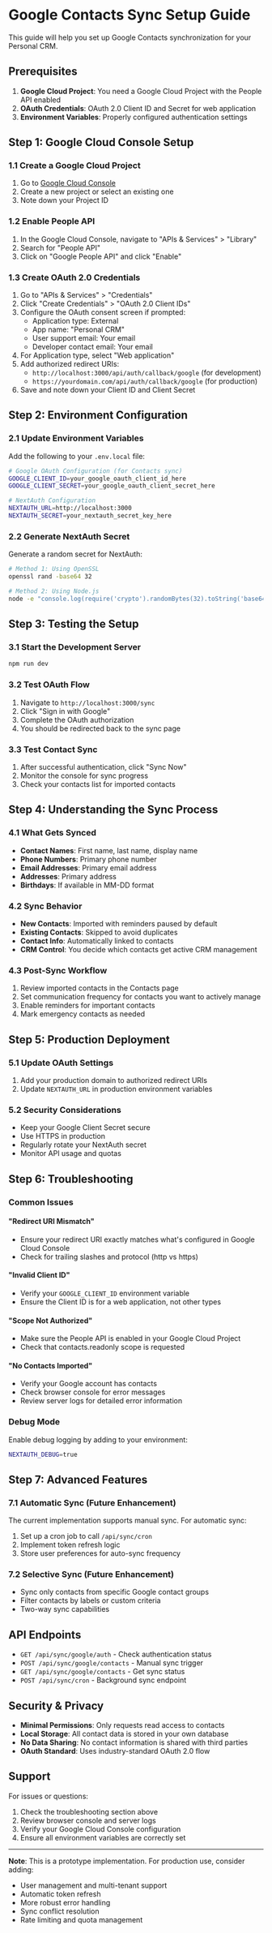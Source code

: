 # Google Contacts Sync Setup Guide

This guide will help you set up Google Contacts synchronization for your Personal CRM.

## Prerequisites

1. **Google Cloud Project**: You need a Google Cloud Project with the People API enabled
2. **OAuth Credentials**: OAuth 2.0 Client ID and Secret for web application
3. **Environment Variables**: Properly configured authentication settings

## Step 1: Google Cloud Console Setup

### 1.1 Create a Google Cloud Project
1. Go to [Google Cloud Console](https://console.cloud.google.com/)
2. Create a new project or select an existing one
3. Note down your Project ID

### 1.2 Enable People API
1. In the Google Cloud Console, navigate to "APIs & Services" > "Library"
2. Search for "People API"
3. Click on "Google People API" and click "Enable"

### 1.3 Create OAuth 2.0 Credentials
1. Go to "APIs & Services" > "Credentials"
2. Click "Create Credentials" > "OAuth 2.0 Client IDs"
3. Configure the OAuth consent screen if prompted:
   - Application type: External
   - App name: "Personal CRM"
   - User support email: Your email
   - Developer contact email: Your email
4. For Application type, select "Web application"
5. Add authorized redirect URIs:
   - `http://localhost:3000/api/auth/callback/google` (for development)
   - `https://yourdomain.com/api/auth/callback/google` (for production)
6. Save and note down your Client ID and Client Secret

## Step 2: Environment Configuration

### 2.1 Update Environment Variables
Add the following to your `.env.local` file:

```bash
# Google OAuth Configuration (for Contacts sync)
GOOGLE_CLIENT_ID=your_google_oauth_client_id_here
GOOGLE_CLIENT_SECRET=your_google_oauth_client_secret_here

# NextAuth Configuration
NEXTAUTH_URL=http://localhost:3000
NEXTAUTH_SECRET=your_nextauth_secret_key_here
```

### 2.2 Generate NextAuth Secret
Generate a random secret for NextAuth:

```bash
# Method 1: Using OpenSSL
openssl rand -base64 32

# Method 2: Using Node.js
node -e "console.log(require('crypto').randomBytes(32).toString('base64'))"
```

## Step 3: Testing the Setup

### 3.1 Start the Development Server
```bash
npm run dev
```

### 3.2 Test OAuth Flow
1. Navigate to `http://localhost:3000/sync`
2. Click "Sign in with Google"
3. Complete the OAuth authorization
4. You should be redirected back to the sync page

### 3.3 Test Contact Sync
1. After successful authentication, click "Sync Now"
2. Monitor the console for sync progress
3. Check your contacts list for imported contacts

## Step 4: Understanding the Sync Process

### 4.1 What Gets Synced
- **Contact Names**: First name, last name, display name
- **Phone Numbers**: Primary phone number
- **Email Addresses**: Primary email address
- **Addresses**: Primary address
- **Birthdays**: If available in MM-DD format

### 4.2 Sync Behavior
- **New Contacts**: Imported with reminders paused by default
- **Existing Contacts**: Skipped to avoid duplicates
- **Contact Info**: Automatically linked to contacts
- **CRM Control**: You decide which contacts get active CRM management

### 4.3 Post-Sync Workflow
1. Review imported contacts in the Contacts page
2. Set communication frequency for contacts you want to actively manage
3. Enable reminders for important contacts
4. Mark emergency contacts as needed

## Step 5: Production Deployment

### 5.1 Update OAuth Settings
1. Add your production domain to authorized redirect URIs
2. Update `NEXTAUTH_URL` in production environment variables

### 5.2 Security Considerations
- Keep your Google Client Secret secure
- Use HTTPS in production
- Regularly rotate your NextAuth secret
- Monitor API usage and quotas

## Step 6: Troubleshooting

### Common Issues

#### "Redirect URI Mismatch"
- Ensure your redirect URI exactly matches what's configured in Google Cloud Console
- Check for trailing slashes and protocol (http vs https)

#### "Invalid Client ID"
- Verify your `GOOGLE_CLIENT_ID` environment variable
- Ensure the Client ID is for a web application, not other types

#### "Scope Not Authorized"
- Make sure the People API is enabled in your Google Cloud Project
- Check that contacts.readonly scope is requested

#### "No Contacts Imported"
- Verify your Google account has contacts
- Check browser console for error messages
- Review server logs for detailed error information

### Debug Mode
Enable debug logging by adding to your environment:

```bash
NEXTAUTH_DEBUG=true
```

## Step 7: Advanced Features

### 7.1 Automatic Sync (Future Enhancement)
The current implementation supports manual sync. For automatic sync:

1. Set up a cron job to call `/api/sync/cron`
2. Implement token refresh logic
3. Store user preferences for auto-sync frequency

### 7.2 Selective Sync (Future Enhancement)
- Sync only contacts from specific Google contact groups
- Filter contacts by labels or custom criteria
- Two-way sync capabilities

## API Endpoints

- `GET /api/sync/google/auth` - Check authentication status
- `POST /api/sync/google/contacts` - Manual sync trigger
- `GET /api/sync/google/contacts` - Get sync status
- `POST /api/sync/cron` - Background sync endpoint

## Security & Privacy

- **Minimal Permissions**: Only requests read access to contacts
- **Local Storage**: All contact data is stored in your own database
- **No Data Sharing**: No contact information is shared with third parties
- **OAuth Standard**: Uses industry-standard OAuth 2.0 flow

## Support

For issues or questions:
1. Check the troubleshooting section above
2. Review browser console and server logs
3. Verify your Google Cloud Console configuration
4. Ensure all environment variables are correctly set

---

**Note**: This is a prototype implementation. For production use, consider adding:
- User management and multi-tenant support
- Automatic token refresh
- More robust error handling
- Sync conflict resolution
- Rate limiting and quota management